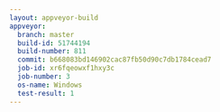 ```yaml
---
layout: appveyor-build
appveyor:
  branch: master
  build-id: 51744194
  build-number: 811
  commit: b668083bd146902cac87fb50d90c7db1784cead7
  job-id: xr6fqeowxf1hxy3c
  job-number: 3
  os-name: Windows
  test-result: 1
---
```

